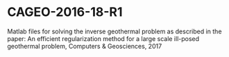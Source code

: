 # CAGEO-2016-18-R1
Matlab files for solving the inverse geothermal problem as described in the paper: An efficient regularization method for a large scale ill-posed geothermal problem, Computers &amp; Geosciences, 2017
